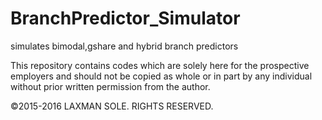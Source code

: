 # BranchPredictor_Simulator
simulates bimodal,gshare and hybrid branch predictors

This repository contains codes which are solely here for the prospective employers and should not be copied as whole or in 
part by any individual without prior written permission from the author.

©2015-2016 LAXMAN SOLE. RIGHTS RESERVED.
